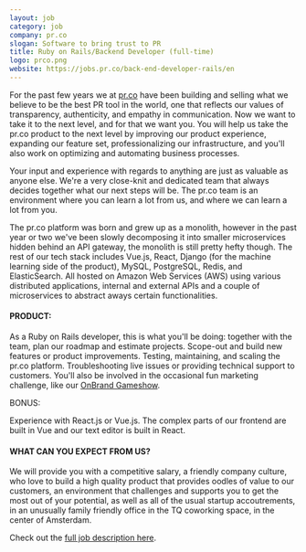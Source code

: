 ```yaml
---
layout: job
category: job
company: pr.co
slogan: Software to bring trust to PR
title: Ruby on Rails/Backend Developer (full-time)
logo: prco.png
website: https://jobs.pr.co/back-end-developer-rails/en
---
```


For the past few years we at [pr.co](https://pr.co) have been building and selling what we believe to be the best PR tool in the world, one that reflects our values of transparency, authenticity, and empathy in communication. Now we want to take it to the next level, and for that we want you.
You will help us take the pr.co product to the next level by improving our product experience, expanding our feature set, professionalizing our infrastructure, and you'll also work on optimizing and automating business processes.

Your input and experience with regards to anything are just as valuable as anyone else. We're a very close-knit and dedicated team that always decides together what our next steps will be. The pr.co team is an environment where you can learn a lot from us, and where we can learn a lot from you.

The pr.co platform was born and grew up as a monolith, however in the past year or two we've been slowly decomposing it into smaller microservices hidden behind an API gateway, the monolith is still pretty hefty though. The rest of our tech stack includes Vue.js, React, Django (for the machine learning side of the product), MySQL, PostgreSQL, Redis, and ElasticSearch. All hosted on Amazon Web Services (AWS) using various distributed applications, internal and external APIs and a couple of microservices to abstract aways certain functionalities.

#### PRODUCT:

As a Ruby on Rails developer, this is what you'll be doing: together with the team, plan our roadmap and estimate projects.
Scope-out and build new features or product improvements.
Testing, maintaining, and scaling the pr.co platform.
Troubleshooting live issues or providing technical support to customers.
You'll also be involved in the occasional fun marketing challenge, like our [OnBrand Gameshow](https://news.pr.co/160015-top-brands-gameshow-at-onbrand).

BONUS:

Experience with React.js or Vue.js. The complex parts of our frontend are built in Vue and our text editor is built in React.


#### WHAT CAN YOU EXPECT FROM US?

We will provide you with a competitive salary, a friendly company culture, who love to build a high quality product that provides oodles of value to our customers, an environment that challenges and supports you to get the most out of your potential, as well as all of the usual startup accoutrements, in an unusually family friendly office in the TQ coworking space, in the center of Amsterdam.


Check out the [full job description here](https://jobs.pr.co/back-end-developer-rails/en). 

